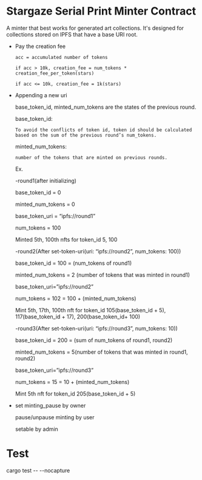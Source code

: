 # Stargaze Serial Print Minter Contract

A minter that best works for generated art collections. It's designed for collections stored on IPFS that have a base URI root.

- Pay the creation fee 

      acc = accumulated number of tokens

      if acc > 10k, creation_fee = num_tokens * creation_fee_per_token(stars)

      if acc <= 10k, creation_fee = 1k(stars)

- Appending a new uri 

    base_token_id, minted_num_tokens are the states of the previous round.

    base_token_id:  
    
      To avoid the conflicts of token id, token id should be calculated
      based on the sum of the previous round’s num_tokens.
    
    minted_num_tokens:  
    
      number of the tokens that are minted on previous rounds.
      


    Ex.
    
    -round1(after initializing)
    
    base_token_id = 0
    
    minted_num_tokens = 0

    base_token_uri = “ipfs://round1”
    
    num_tokens = 100
    
    Minted 5th, 100th nfts for token_id 5, 100


    -round2(After set-token-uri(uri: “ipfs://round2”, num_tokens: 100))
    
    base_token_id = 100 = (num_tokens of round1)
    
    minted_num_tokens = 2 (number of tokens that was minted in round1)

    base_token_uri=”ipfs://round2”
    
    num_tokens = 102 = 100 + (minted_num_tokens)
    
    Mint 5th, 17th, 100th nft for token_id 105(base_token_id + 5), 117(base_token_id + 17), 200(base_token_id+ 100)


    -round3(After set-token-uri(uri: “ipfs://round3”, num_tokens: 10))
    
    base_token_id = 200 = (sum of num_tokens of round1, round2)
    
    minted_num_tokens = 5(number of tokens that was minted in round1, round2)


    base_token_uri=”ipfs://round3”
    
    num_tokens = 15 = 10 + (minted_num_tokens)
    
    Mint 5th nft for token_id 205(base_token_id + 5)
    
 - set minting_pause by owner
    
    pause/unpause minting by user

    setable by admin
      
# Test
cargo test -- --nocapture
